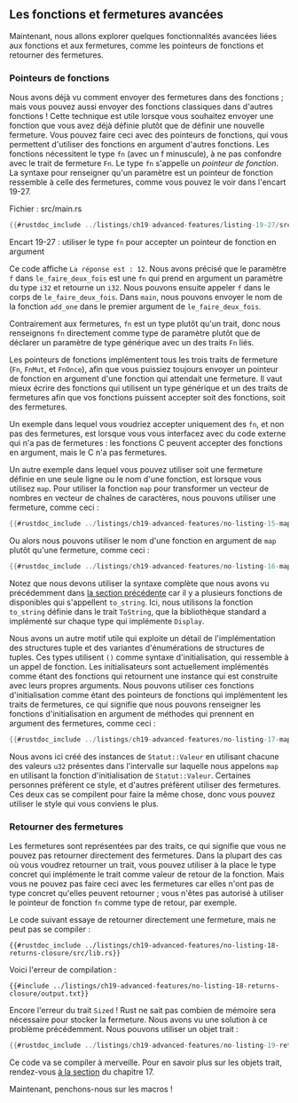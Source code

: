 <!--
## Advanced Functions and Closures
-->

## Les fonctions et fermetures avancées

<!--
Next, we’ll explore some advanced features related to functions and
closures, which include function pointers and returning closures.
-->

Maintenant, nous allons explorer quelques fonctionnalités avancées liées aux
fonctions et aux fermetures, comme les pointeurs de fonctions et retourner des
fermetures.

<!--
### Function Pointers
-->

### Pointeurs de fonctions

<!--
We’ve talked about how to pass closures to functions; you can also pass regular
functions to functions! This technique is useful when you want to pass a
function you’ve already defined rather than defining a new closure. Doing this
with function pointers will allow you to use functions as arguments to other
functions. Functions coerce to the type `fn` (with a lowercase f), not to be
confused with the `Fn` closure trait. The `fn` type is called a *function
pointer*. The syntax for specifying that a parameter is a function pointer is
similar to that of closures, as shown in Listing 19-27.
-->

Nous avons déjà vu comment envoyer des fermetures dans des fonctions ; mais vous
pouvez aussi envoyer des fonctions classiques dans d'autres fonctions ! Cette
technique est utile lorsque vous souhaitez envoyer une fonction que vous avez
déjà définie plutôt que de définir une nouvelle fermeture. Vous pouvez faire
ceci avec des pointeurs de fonctions, qui vous permettent d'utiliser des
fonctions en argument d'autres fonctions. Les fonctions nécessitent le type `fn`
(avec un f minuscule), à ne pas confondre avec le trait de fermeture `Fn`. Le
type `fn` s'appelle un *pointeur de fonction*. La syntaxe pour renseigner qu'un
paramètre est un pointeur de fonction ressemble à celle des fermetures, comme
vous pouvez le voir dans l'encart 19-27.

<!--
<span class="filename">Filename: src/main.rs</span>
-->

<span class="filename">Fichier : src/main.rs</span>

<!--
```rust
{{#rustdoc_include ../listings-sources/ch19-advanced-features/listing-19-27/src/main.rs}}
```
-->

```rust
{{#rustdoc_include ../listings/ch19-advanced-features/listing-19-27/src/main.rs}}
```

<!--
<span class="caption">Listing 19-27: Using the `fn` type to accept a function
pointer as an argument</span>
-->

<span class="caption">Encart 19-27 : utiliser le type `fn` pour accepter un
pointeur de fonction en argument</span>

<!--
This code prints `The answer is: 12`. We specify that the parameter `f` in
`do_twice` is an `fn` that takes one parameter of type `i32` and returns an
`i32`. We can then call `f` in the body of `do_twice`. In `main`, we can pass
the function name `add_one` as the first argument to `do_twice`.
-->

Ce code affiche `La réponse est : 12`. Nous avons précisé que le paramètre `f`
dans `le_faire_deux_fois` est une `fn` qui prend en argument un paramètre du
type `i32` et retourne un `i32`. Nous pouvons ensuite appeler `f` dans le corps
de `le_faire_deux_fois`. Dans `main`, nous pouvons envoyer le nom de la fonction
`add_one` dans le premier argument de `le_faire_deux_fois`.

<!--
Unlike closures, `fn` is a type rather than a trait, so we specify `fn` as the
parameter type directly rather than declaring a generic type parameter with one
of the `Fn` traits as a trait bound.
-->

Contrairement aux fermetures, `fn` est un type plutôt qu'un trait, donc nous
renseignons `fn` directement comme type de paramètre plutôt que de déclarer un
paramètre de type générique avec un des traits `Fn` liés.

<!--
Function pointers implement all three of the closure traits (`Fn`, `FnMut`, and
`FnOnce`), so you can always pass a function pointer as an argument for a
function that expects a closure. It’s best to write functions using a generic
type and one of the closure traits so your functions can accept either
functions or closures.
-->

Les pointeurs de fonctions implémentent tous les trois traits de fermeture
(`Fn`, `FnMut`, et `FnOnce`), afin que vous puissiez toujours envoyer un
pointeur de fonction en argument d'une fonction qui attendait une fermeture. Il
vaut mieux écrire des fonctions qui utilisent un type générique et un des traits
de fermetures afin que vos fonctions puissent accepter soit des fonctions, soit
des fermetures.

<!--
An example of where you would want to only accept `fn` and not closures is when
interfacing with external code that doesn’t have closures: C functions can
accept functions as arguments, but C doesn’t have closures.
-->

Un exemple dans lequel vous voudriez accepter uniquement des `fn`, et non pas
des fermetures, est lorsque vous vous interfacez avec du code externe qui n'a
pas de fermetures : les fonctions C peuvent accepter des fonctions en argument,
mais le C n'a pas fermetures.

<!--
As an example of where you could use either a closure defined inline or a named
function, let’s look at a use of `map`. To use the `map` function to turn a
vector of numbers into a vector of strings, we could use a closure, like this:
-->

Un autre exemple dans lequel vous pouvez utiliser soit une fermeture définie en
une seule ligne ou le nom d'une fonction, est lorsque vous utilisez `map`. Pour
utiliser la fonction `map` pour transformer un vecteur de nombres en vecteur de
chaînes de caractères, nous pouvons utiliser une fermeture, comme ceci :

<!--
```rust
{{#rustdoc_include ../listings-sources/ch19-advanced-features/no-listing-15-map-closure/src/main.rs:here}}
```
-->

```rust
{{#rustdoc_include ../listings/ch19-advanced-features/no-listing-15-map-closure/src/main.rs:here}}
```

<!--
Or we could name a function as the argument to `map` instead of the closure,
like this:
-->

Ou alors nous pouvons utiliser le nom d'une fonction en argument de `map` plutôt
qu'une fermeture, comme ceci :

<!--
```rust
{{#rustdoc_include ../listings-sources/ch19-advanced-features/no-listing-16-map-function/src/main.rs:here}}
```
-->

```rust
{{#rustdoc_include ../listings/ch19-advanced-features/no-listing-16-map-function/src/main.rs:here}}
```

<!--
Note that we must use the fully qualified syntax that we talked about earlier
in the [“Advanced Traits”][advanced-traits]<!-- ignore -- > section because
there are multiple functions available named `to_string`. Here, we’re using the
`to_string` function defined in the `ToString` trait, which the standard
library has implemented for any type that implements `Display`.
-->

Notez que nous devons utiliser la syntaxe complète que nous avons vu
précédemment dans [la section précédente][advanced-traits]<!-- ignore --> car il
y a plusieurs fonctions de disponibles qui s'appellent `to_string`. Ici, nous
utilisons la fonction `to_string` définie dans le trait `ToString`, que la
bibliothèque standard a implémenté sur chaque type qui implémente `Display`.

<!--
We have another useful pattern that exploits an implementation detail of tuple
structs and tuple-struct enum variants. These types use `()` as initializer
syntax, which looks like a function call. The initializers are actually
implemented as functions returning an instance that’s constructed from their
arguments. We can use these initializer functions as function pointers that
implement the closure traits, which means we can specify the initializer
functions as arguments for methods that take closures, like so:
-->

Nous avons un autre motif utile qui exploite un détail de l'implémentation des
structures tuple et des variantes d'énumérations de structures de tuples. Ces
types utilisent `()` comme syntaxe d'initialisation, qui ressemble à un appel de
fonction. Les initialisateurs sont actuellement implémentés comme étant des
fonctions qui retournent une instance qui est construite avec leurs propres
arguments. Nous pouvons utiliser ces fonctions d'initialisation comme étant des
pointeurs de fonctions qui implémentent les traits de fermetures, ce qui
signifie que nous pouvons renseigner les fonctions d'initialisation en argument
de méthodes qui prennent en argument des fermetures, comme ceci :

<!--
```rust
{{#rustdoc_include ../listings-sources/ch19-advanced-features/no-listing-17-map-initializer/src/main.rs:here}}
```
-->

```rust
{{#rustdoc_include ../listings/ch19-advanced-features/no-listing-17-map-initializer/src/main.rs:here}}
```

<!--
Here we create `Status::Value` instances using each `u32` value in the range
that `map` is called on by using the initializer function of `Status::Value`.
Some people prefer this style, and some people prefer to use closures. They
compile to the same code, so use whichever style is clearer to you.
-->

Nous avons ici créé des instances de `Statut::Valeur` en utilisant chacune des
valeurs `u32` présentes dans l'intervalle sur laquelle nous appelons `map` en
utilisant la fonction d'initialisation de `Statut::Valeur`. Certaines personnes
préfèrent ce style, et d'autres préfèrent utiliser des fermetures. Ces deux cas
se compilent pour faire la même chose, donc vous pouvez utiliser le style qui
vous conviens le plus.

<!--
### Returning Closures
-->

### Retourner des fermetures

<!--
Closures are represented by traits, which means you can’t return closures
directly. In most cases where you might want to return a trait, you can instead
use the concrete type that implements the trait as the return value of the
function. But you can’t do that with closures because they don’t have a
concrete type that is returnable; you’re not allowed to use the function
pointer `fn` as a return type, for example.
-->

Les fermetures sont représentées par des traits, ce qui signifie que vous ne
pouvez pas retourner directement des fermetures. Dans la plupart des cas où vous
voudrez retourner un trait, vous pouvez utiliser à la place le type concret qui
implémente le trait comme valeur de retour de la fonction. Mais vous ne pouvez
pas faire ceci avec les fermetures car elles n'ont pas de type concret qu'elles
peuvent retourner ; vous n'êtes pas autorisé à utiliser le pointeur de fonction
`fn` comme type de retour, par exemple.

<!--
The following code tries to return a closure directly, but it won’t compile:
-->

Le code suivant essaye de retourner directement une fermeture, mais ne peut pas
se compiler :

<!--
```rust,ignore,does_not_compile
{{#rustdoc_include ../listings-sources/ch19-advanced-features/no-listing-18-returns-closure/src/lib.rs}}
```
-->

```rust,ignore,does_not_compile
{{#rustdoc_include ../listings/ch19-advanced-features/no-listing-18-returns-closure/src/lib.rs}}
```

<!--
The compiler error is as follows:
-->

Voici l'erreur de compilation :

<!--
```console
{{#include ../listings-sources/ch19-advanced-features/no-listing-18-returns-closure/output.txt}}
```
-->

```console
{{#include ../listings/ch19-advanced-features/no-listing-18-returns-closure/output.txt}}
```

<!--
The error references the `Sized` trait again! Rust doesn’t know how much space
it will need to store the closure. We saw a solution to this problem earlier.
We can use a trait object:
-->

Encore l'erreur du trait `Sized` ! Rust ne sait pas combien de mémoire sera
nécessaire pour stocker la fermeture. Nous avons vu une solution à ce problème
précédemment. Nous pouvons utiliser un objet trait :

<!--
```rust
{{#rustdoc_include ../listings-sources/ch19-advanced-features/no-listing-19-returns-closure-trait-object/src/lib.rs}}
```
-->

```rust
{{#rustdoc_include ../listings/ch19-advanced-features/no-listing-19-returns-closure-trait-object/src/lib.rs}}
```

<!--
This code will compile just fine. For more about trait objects, refer to the
section [“Using Trait Objects That Allow for Values of Different
Types”][using-trait-objects-that-allow-for-values-of-different-types]<!--
ignore -- > in Chapter 17.
-->

Ce code va se compiler à merveille. Pour en savoir plus sur les objets trait,
rendez-vous
[à la section][using-trait-objects-that-allow-for-values-of-different-types]<!--
ignore --> du chapitre 17.

<!--
Next, let’s look at macros!
-->

Maintenant, penchons-nous sur les macros !

<!--
[advanced-traits]:
ch19-03-advanced-traits.html#advanced-traits
[using-trait-objects-that-allow-for-values-of-different-types]:
ch17-02-trait-objects.html#using-trait-objects-that-allow-for-values-of-different-types
-->

[advanced-traits]: ch19-03-advanced-traits.html
[using-trait-objects-that-allow-for-values-of-different-types]:
ch17-02-trait-objects.html
